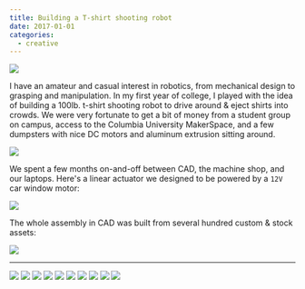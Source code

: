 ```yaml
---
title: Building a T-shirt shooting robot
date: 2017-01-01
categories:
  - creative
---
```


![](/img/serge/shooter.jpeg)

I have an amateur and casual interest in robotics, from mechanical design to grasping and manipulation. In my first year of college, I played with the idea of building a 100lb. t-shirt shooting robot to drive around & eject shirts into crowds. We were very fortunate to get a bit of money from a student group on campus, access to the Columbia University MakerSpace, and a few dumpsters with nice DC motors and aluminum extrusion sitting around.

![](/img/serge/1.png)

We spent a few months on-and-off between CAD, the machine shop, and our laptops. Here's a linear actuator we designed to be powered by a `12V` car window motor:

![](/img/serge/3.gif)

The whole assembly in CAD was built from several hundred custom & stock assets:

![](/img/serge/2.gif)

---

![](/img/serge/image14.png)
![](/img/serge/image15.png)
![](/img/serge/image16.png)
![](/img/serge/image17.png)
![](/img/serge/image18.png)
![](/img/serge/image19.png)
![](/img/serge/image20.png)
![](/img/serge/image21.png)
![](/img/serge/image22.png)
![](/img/serge/image23.png)
